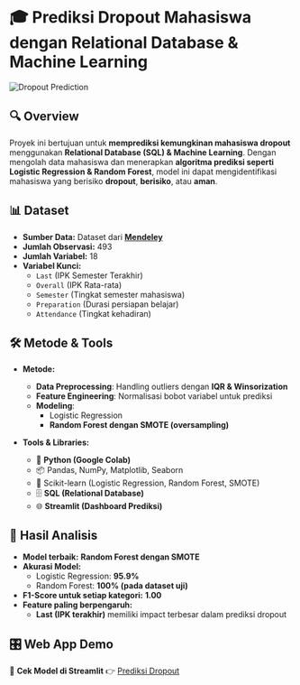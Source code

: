 # 🎓 Prediksi Dropout Mahasiswa dengan Relational Database & Machine Learning

![Dropout Prediction](https://cdn.discordapp.com/attachments/697322005493448736/1336395592770785340/PPT_PBL_Page_01.png?ex=67a3a6e2&is=67a25562&hm=37b11de0c09ce8a32a56faed2c658d657ccf01a985728a2834d53a82984c3f00&)

## 🔍 Overview
Proyek ini bertujuan untuk **memprediksi kemungkinan mahasiswa dropout** menggunakan **Relational Database (SQL) & Machine Learning**. Dengan mengolah data mahasiswa dan menerapkan **algoritma prediksi seperti Logistic Regression & Random Forest**, model ini dapat mengidentifikasi mahasiswa yang berisiko **dropout**, **berisiko**, atau **aman**.

## 📊 Dataset
- **Sumber Data:** Dataset dari **[Mendeley](https://data.mendeley.com/datasets/5b82ytz489/1?form=MG0AV3)**  
- **Jumlah Observasi:** 493  
- **Jumlah Variabel:** 18  
- **Variabel Kunci:**  
  - `Last` (IPK Semester Terakhir)  
  - `Overall` (IPK Rata-rata)  
  - `Semester` (Tingkat semester mahasiswa)  
  - `Preparation` (Durasi persiapan belajar)  
  - `Attendance` (Tingkat kehadiran)  

## 🛠️ Metode & Tools
- **Metode:**
  - **Data Preprocessing**: Handling outliers dengan **IQR & Winsorization**
  - **Feature Engineering**: Normalisasi bobot variabel untuk prediksi  
  - **Modeling**:  
    - Logistic Regression  
    - **Random Forest dengan SMOTE (oversampling)**  

- **Tools & Libraries:**
  - 🐍 **Python (Google Colab)**
  - 📦 Pandas, NumPy, Matplotlib, Seaborn
  - 🤖 Scikit-learn (Logistic Regression, Random Forest, SMOTE)
  - 🗄️ **SQL (Relational Database)**
  - 🌐 **Streamlit (Dashboard Prediksi)**  

## 📌 Hasil Analisis
- **Model terbaik:** **Random Forest dengan SMOTE**  
- **Akurasi Model:**
  - Logistic Regression: **95.9%**
  - Random Forest: **100% (pada dataset uji)**
- **F1-Score untuk setiap kategori:** **1.00**
- **Feature paling berpengaruh:**  
  - **Last (IPK terakhir)** memiliki impact terbesar dalam prediksi dropout  

## 🎛️ Web App Demo
🎥 **Cek Model di Streamlit** 👉 [Prediksi Dropout](https://bdl888gacor.streamlit.app/)  


